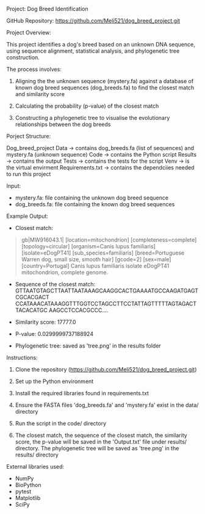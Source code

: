 Project: Dog Breed Identification 


GitHub Repository: https://github.com/Meli521/dog_breed_project.git


Project Overview:

This project identifies a dog's breed based on an unknown DNA sequence, using sequence alignment, statistical analysis, and phylogenetic tree construction. 

The process involves:

1. Aligning the the unknown sequence (mystery.fa) against a database of known dog breed sequences (dog_breeds.fa) to find the closest match and similarity score 

2. Calculating the probability (p-value) of the closest match

3. Constructing a phylogenetic tree to visualise the evolutionary relationships between the dog breeds 


Porject Structure:

Dog_breed_project
Data -> contains dog_breeds.fa (list of sequences) and mystery.fa (unknown sequence)
Code -> contains the Python script 
Results -> contains the output
Tests -> contains the tests for the script
Venv -> is the virtual envirment
Requirements.txt -> contains the dependciies needed to run this project 


Input: 
- mystery.fa: file containing the unknown dog breed sequence 
- dog_breeds.fa: file containing the known dog breed sequences 

Example Output:

- Closest match: 
>gb|MW916043.1| [location=mitochondrion] [completeness=complete] [topology=circular] [organism=Canis lupus familiaris] [isolate=eDogPT41] [sub_species=familiaris] [breed=Portuguese Warren dog, small size, smooth hair] [gcode=2] [sex=male] [country=Portugal] Canis lupus familiaris isolate eDogPT41 mitochondrion, complete genome.

- Sequence of the closest match: GTTAATGTAGCTTAATTAATAAAGCAAGGCACTGAAAATGCCAAGATGAGTCGCACGACT
CCATAAACATAAAGGTTTGGTCCTAGCCTTCCTATTAGTTTTTAGTAGACTTACACATGC
AAGCCTCCACGCCC....

- Similarity score: 
17777.0 

- P-value:
0.0299999737188924

- Phylogenetic tree:
saved as 'tree.png' in the results folder 

Instructions:

1. Clone the repository (https://github.com/Meli521/dog_breed_project.git)

2. Set up the Python environment 

3. Install the required libraries found in requirements.txt

4. Ensure the FASTA files 'dog_breeds.fa' and 'mystery.fa' exist in the data/ directory  

5. Run the script in the code/ directory

6. The closest match, the sequence of the closest match, the similarity score, the p-value will be saved in the 'Output.txt' file under results/ directory. The phylogenetic tree will be saved as 'tree.png' in the results/ directory  

External libraries used:
- NumPy
- BioPython
- pytest
- Matplotlib
- SciPy 